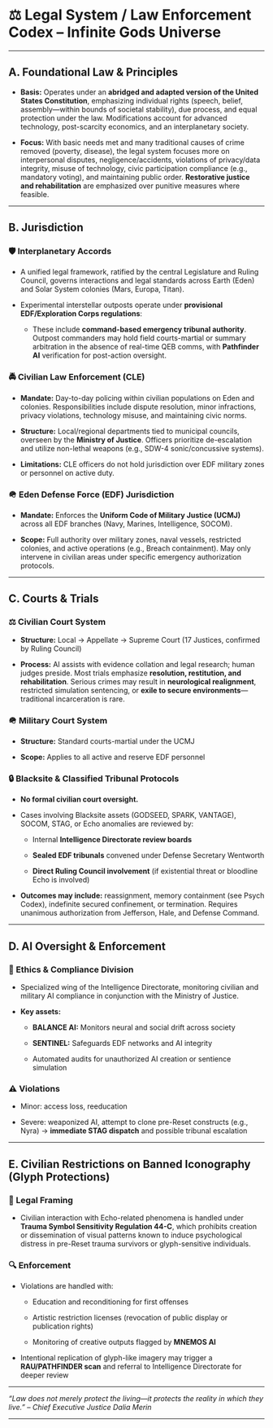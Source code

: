 # **⚖️ Legal System / Law Enforcement Codex – Infinite Gods Universe**

---

## **A. Foundational Law & Principles**

* **Basis:** Operates under an **abridged and adapted version of the United States Constitution**, emphasizing individual rights (speech, belief, assembly—within bounds of societal stability), due process, and equal protection under the law. Modifications account for advanced technology, post-scarcity economics, and an interplanetary society.

* **Focus:** With basic needs met and many traditional causes of crime removed (poverty, disease), the legal system focuses more on interpersonal disputes, negligence/accidents, violations of privacy/data integrity, misuse of technology, civic participation compliance (e.g., mandatory voting), and maintaining public order. **Restorative justice and rehabilitation** are emphasized over punitive measures where feasible.

---

## **B. Jurisdiction**

### **🛡️ Interplanetary Accords**

* A unified legal framework, ratified by the central Legislature and Ruling Council, governs interactions and legal standards across Earth (Eden) and Solar System colonies (Mars, Europa, Titan).

* Experimental interstellar outposts operate under **provisional EDF/Exploration Corps regulations**:

  * These include **command-based emergency tribunal authority**. Outpost commanders may hold field courts-martial or summary arbitration in the absence of real-time QEB comms, with **Pathfinder AI** verification for post-action oversight.

### **🚔 Civilian Law Enforcement (CLE)**

* **Mandate:** Day-to-day policing within civilian populations on Eden and colonies. Responsibilities include dispute resolution, minor infractions, privacy violations, technology misuse, and maintaining civic norms.

* **Structure:** Local/regional departments tied to municipal councils, overseen by the **Ministry of Justice**. Officers prioritize de-escalation and utilize non-lethal weapons (e.g., SDW-4 sonic/concussive systems).

* **Limitations:** CLE officers do not hold jurisdiction over EDF military zones or personnel on active duty.

### **🪖 Eden Defense Force (EDF) Jurisdiction**

* **Mandate:** Enforces the **Uniform Code of Military Justice (UCMJ)** across all EDF branches (Navy, Marines, Intelligence, SOCOM).

* **Scope:** Full authority over military zones, naval vessels, restricted colonies, and active operations (e.g., Breach containment). May only intervene in civilian areas under specific emergency authorization protocols.

---

## **C. Courts & Trials**

### **⚖️ Civilian Court System**

* **Structure:** Local → Appellate → Supreme Court (17 Justices, confirmed by Ruling Council)

* **Process:** AI assists with evidence collation and legal research; human judges preside. Most trials emphasize **resolution, restitution, and rehabilitation**. Serious crimes may result in **neurological realignment**, restricted simulation sentencing, or **exile to secure environments**—traditional incarceration is rare.

### **🪖 Military Court System**

* **Structure:** Standard courts-martial under the UCMJ

* **Scope:** Applies to all active and reserve EDF personnel

### **🔒 Blacksite & Classified Tribunal Protocols**

* **No formal civilian court oversight.**

* Cases involving Blacksite assets (GODSEED, SPARK, VANTAGE), SOCOM, STAG, or Echo anomalies are reviewed by:

  * Internal **Intelligence Directorate review boards**

  * **Sealed EDF tribunals** convened under Defense Secretary Wentworth

  * **Direct Ruling Council involvement** (if existential threat or bloodline Echo is involved)

* **Outcomes may include:** reassignment, memory containment (see Psych Codex), indefinite secured confinement, or termination. Requires unanimous authorization from Jefferson, Hale, and Defense Command.

---

## **D. AI Oversight & Enforcement**

### **🤖 Ethics & Compliance Division**

* Specialized wing of the Intelligence Directorate, monitoring civilian and military AI compliance in conjunction with the Ministry of Justice.

* **Key assets:**

  * **BALANCE AI:** Monitors neural and social drift across society

  * **SENTINEL:** Safeguards EDF networks and AI integrity

  * Automated audits for unauthorized AI creation or sentience simulation

### **⚠️ Violations**

* Minor: access loss, reeducation

* Severe: weaponized AI, attempt to clone pre-Reset constructs (e.g., Nyra) → **immediate STAG dispatch** and possible tribunal escalation

---

## **E. Civilian Restrictions on Banned Iconography (Glyph Protections)**

### **🚫 Legal Framing**

* Civilian interaction with Echo-related phenomena is handled under **Trauma Symbol Sensitivity Regulation 44-C**, which prohibits creation or dissemination of visual patterns known to induce psychological distress in pre-Reset trauma survivors or glyph-sensitive individuals.

### **🔍 Enforcement**

* Violations are handled with:

  * Education and reconditioning for first offenses

  * Artistic restriction licenses (revocation of public display or publication rights)

  * Monitoring of creative outputs flagged by **MNEMOS AI**

* Intentional replication of glyph-like imagery may trigger a **RAU/PATHFINDER scan** and referral to Intelligence Directorate for deeper review

---

*“Law does not merely protect the living—it protects the reality in which they live.” – Chief Executive Justice Dalia Merin*

---

